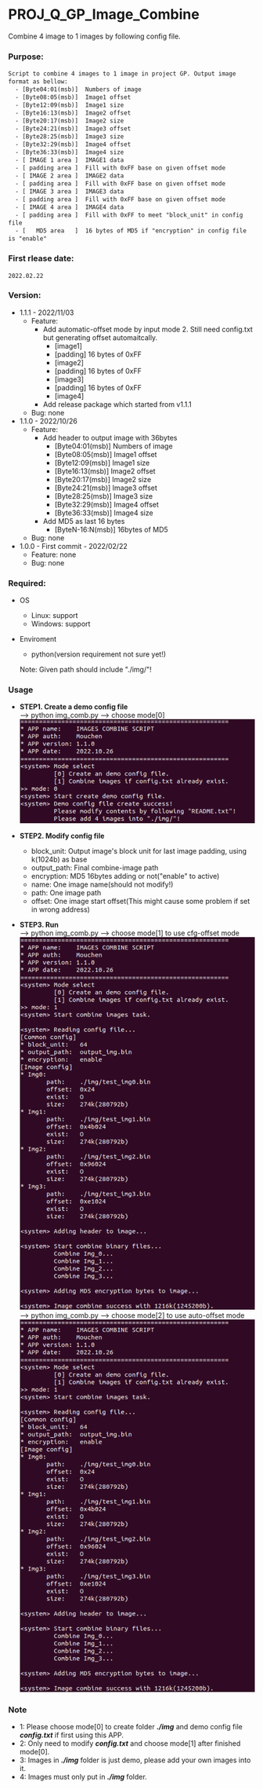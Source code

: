 # PROJ_Q_GP_Image_Combine
Combine 4 image to 1 images by following config file.

### Purpose:
    Script to combine 4 images to 1 image in project GP. Output image format as bellow:
      - [Byte04:01(msb)]  Numbers of image
      - [Byte08:05(msb)]  Image1 offset
      - [Byte12:09(msb)]  Image1 size
      - [Byte16:13(msb)]  Image2 offset
      - [Byte20:17(msb)]  Image2 size
      - [Byte24:21(msb)]  Image3 offset
      - [Byte28:25(msb)]  Image3 size
      - [Byte32:29(msb)]  Image4 offset
      - [Byte36:33(msb)]  Image4 size
      - [ IMAGE 1 area ]  IMAGE1 data
      - [ padding area ]  Fill with 0xFF base on given offset mode
      - [ IMAGE 2 area ]  IMAGE2 data
      - [ padding area ]  Fill with 0xFF base on given offset mode
      - [ IMAGE 3 area ]  IMAGE3 data
      - [ padding area ]  Fill with 0xFF base on given offset mode
      - [ IMAGE 4 area ]  IMAGE4 data
      - [ padding area ]  Fill with 0xFF to meet "block_unit" in config file
      - [   MD5 area   ]  16 bytes of MD5 if "encryption" in config file is "enable"

### First rlease date:
    2022.02.22

### Version:
- 1.1.1 - 2022/11/03
  - Feature:
    - Add automatic-offset mode by input mode 2. Still need config.txt but generating offset automaitcally.
      - [image1]
      - [padding] 16 bytes of 0xFF
      - [image2]
      - [padding] 16 bytes of 0xFF
      - [image3]
      - [padding] 16 bytes of 0xFF
      - [image4]
    - Add release package which started from v1.1.1
  - Bug: none
- 1.1.0 - 2022/10/26
  - Feature:
    - Add header to output image with 36bytes
      - [Byte04:01(msb)]  Numbers of image
      - [Byte08:05(msb)]  Image1 offset
      - [Byte12:09(msb)]  Image1 size
      - [Byte16:13(msb)]  Image2 offset
      - [Byte20:17(msb)]  Image2 size
      - [Byte24:21(msb)]  Image3 offset
      - [Byte28:25(msb)]  Image3 size
      - [Byte32:29(msb)]  Image4 offset
      - [Byte36:33(msb)]  Image4 size
    - Add MD5 as last 16 bytes
      - [ByteN-16:N(msb)] 16bytes of MD5
  - Bug: none
- 1.0.0 - First commit - 2022/02/22
  - Feature: none
  - Bug: none

### Required:
- OS
  - Linux: support
  - Windows: support
- Enviroment
  - python(version requirement not sure yet!)

  Note: Given path should include "./img/"!

### Usage
  - **STEP1. Create a demo config file**\
           --> python img_comb.py --> choose mode[0]\
           ![alt text](./demo_img/demo_mode[0].png "MODE[0]")
           
  - **STEP2. Modify config file**
    - block_unit: Output image's block unit for last image padding, using k(1024b) as base
    - output_path: Final combine-image path
    - encryption: MD5 16bytes adding or not("enable" to active)
    - name: One image name(should not modify!)
    - path: One image path
    - offset: One image start offset(This might cause some problem if set in wrong address)

  - **STEP3. Run**\
           --> python img_comb.py --> choose mode[1] to use cfg-offset mode\
           ![alt text](./demo_img/demo_mode[1].png "MODE[1]")
           --> python img_comb.py --> choose mode[2] to use auto-offset mode\
           ![alt text](./demo_img/demo_mode[1].png "MODE[2]")

### Note
- 1: Please choose mode[0] to create folder ***./img*** and demo config file ***config.txt*** if first using this APP.
- 2: Only need to modify ***config.txt*** and choose mode[1] after finished mode[0].
- 3: Images in ***./img*** folder is just demo, please add your own images into it.
- 4: Images must only put in ***./img*** folder.
